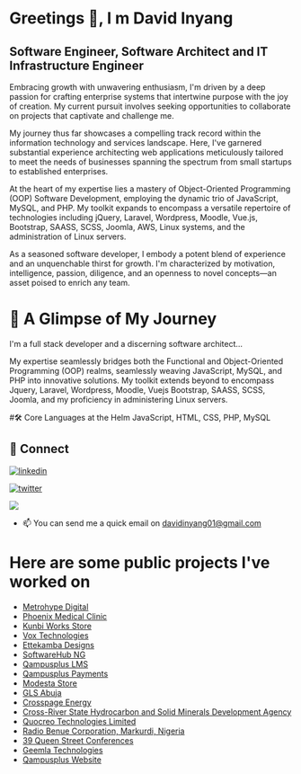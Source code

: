 # Greetings 👋, I m David Inyang
## Software Engineer, Software Architect and IT Infrastructure Engineer 

Embracing growth with unwavering enthusiasm, I'm driven by a deep passion for crafting enterprise systems that intertwine purpose with the joy of creation. My current pursuit involves seeking opportunities to collaborate on projects that captivate and challenge me.

My journey thus far showcases a compelling track record within the information technology and services landscape. Here, I've garnered substantial experience architecting web applications meticulously tailored to meet the needs of businesses spanning the spectrum from small startups to established enterprises.

At the heart of my expertise lies a mastery of Object-Oriented Programming (OOP) Software Development, employing the dynamic trio of JavaScript, MySQL, and PHP. My toolkit expands to encompass a versatile repertoire of technologies including jQuery, Laravel, Wordpress, Moodle, Vue.js, Bootstrap, SAASS, SCSS, Joomla, AWS, Linux systems, and the administration of Linux servers.

As a seasoned software developer, I embody a potent blend of experience and an unquenchable thirst for growth. I'm characterized by motivation, intelligence, passion, diligence, and an openness to novel concepts—an asset poised to enrich any team.

# 🚀 A Glimpse of My Journey

I'm a full stack developer and a discerning software architect...

My expertise seamlessly bridges both the Functional and Object-Oriented Programming (OOP) realms, seamlessly weaving JavaScript, MySQL, and PHP into innovative solutions. My toolkit extends beyond to encompass Jquery, Laravel, Wordpress, Moodle, Vuejs Bootstrap, SAASS, SCSS, Joomla, and my proficiency in administering Linux servers.

#🛠 Core Languages at the Helm
JavaScript, HTML, CSS, PHP, MySQL






## 🔗 Connect

[![linkedin](https://img.shields.io/badge/linkedin-0A66C2?style=for-the-badge&logo=linkedin&logoColor=white)](https://www.linkedin.com/in/thedavidinyang/)

[![twitter](https://img.shields.io/badge/twitter-1DA1F2?style=for-the-badge&logo=twitter&logoColor=white)](https://twitter.com/thedavidinyang)


![](https://komarev.com/ghpvc/?username=your-thedavidinyang&color=orange&label=-)

- 📫 You can send me a quick email on davidinyang01@gmail.com
  

# Here are some public projects I've worked on

- [Metrohype Digital](https://metrohyp.com/)
- [Phoenix Medical Clinic](https://phoenixmedicalclinic.ca/)
- [Kunbi Works Store](https://kunbiworks.com/)
- [Vox Technologies](https://voxtechnologies.com/)
- [Ettekamba Designs](https://ettekamba.com/)
- [SoftwareHub NG](https://softwarehub.ng/) 
- [Qampusplus LMS](https://qampusplms.com/)
- [Qampusplus Payments](https://payments.qampusplus.com/)
- [Modesta Store](https://new.modesta.com.ng/)
- [GLS Abuja](https://glsabuja.com/)
- [Crosspage Energy](https://crosspageenergy.com/)
- [Cross-River State Hydrocarbon and Solid Minerals Development Agency](https://crhsmda.com.ng/)
- [Quocreo Technologies Limited](https://www.quocreo.com/)
- [Radio Benue Corporation, Markurdi, Nigeria](https://radiobenue.com/)
- [39 Queen Street Conferences](https://39queenstreet.ca/)
- [Geemla Technologies](https://geemlatech.com/)
- [Qampusplus Website](http://qampusplus.com/)
  



<!---
thedavidinyang/thedavidinyang is a ✨ special ✨ repository because its `README.md` (this file) appears on your GitHub profile.
You can click the Preview link to take a look at your changes.
--->
